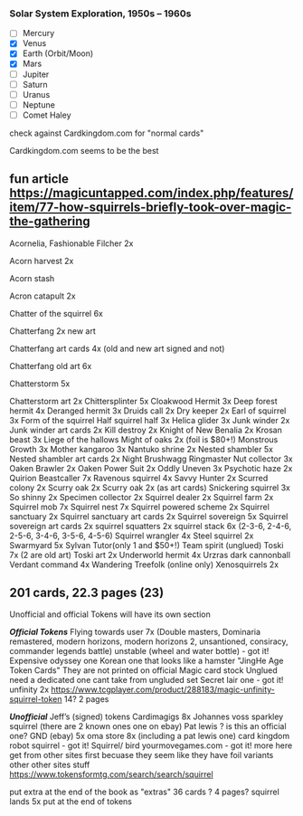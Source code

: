 ### Solar System Exploration, 1950s – 1960s

- [ ] Mercury
- [x] Venus
- [x] Earth (Orbit/Moon)
- [x] Mars
- [ ] Jupiter
- [ ] Saturn
- [ ] Uranus
- [ ] Neptune
- [ ] Comet Haley

check against Cardkingdom.com for "normal cards"

Cardkingdom.com seems to be the best

fun article https://magicuntapped.com/index.php/features/item/77-how-squirrels-briefly-took-over-magic-the-gathering
-------------------------------------------------------------------
Acornelia, Fashionable Filcher 2x

Acorn harvest 2x

Acorn stash

Acron catapult 2x

Chatter of the squirrel 6x

Chatterfang 2x new art

Chatterfang art cards 4x (old and new art signed and not)

Chatterfang old art 6x

Chatterstorm 5x

Chatterstorm art 2x
Chittersplinter 5x
Cloakwood Hermit 3x
Deep forest hermit 4x
Deranged hermit 3x
Druids call 2x
Dry keeper 2x
Earl of squirrel 3x
Form of the squirrel 
Half squirrel half 3x
Helica glider 3x
Junk winder 2x
Junk winder art cards 2x
Kill destroy 2x
Knight of New Benalia 2x
Krosan beast 3x
Liege of the hallows
Might of oaks 2x (foil is $80+!)
Monstrous Growth 3x
Mother kangaroo 3x
Nantuko shrine 2x
Nested shambler 5x
Nested shambler art cards 2x
Night Brushwagg Ringmaster
Nut collector 3x
Oaken Brawler 2x
Oaken Power Suit 2x
Oddly Uneven 3x
Psychotic haze 2x
Quirion Beastcaller 7x
Ravenous squirrel 4x
Savvy Hunter 2x
Scurred colony 2x
Scurry oak 2x
Scurry oak 2x (as art cards)
Snickering squirrel 3x
So shinny 2x
Specimen collector 2x
Squirrel dealer 2x
Squirrel farm 2x
Squirrel mob 7x
Squirrel nest 7x
Squirrel powered scheme 2x
Squirrel sanctuary 2x
Squirrel sanctuary art cards 2x
Squirrel sovereign 5x
Squirrel sovereign art cards 2x
squirrel squatters 2x
squirrel stack 6x (2-3-6, 2-4-6, 2-5-6, 3-4-6, 3-5-6, 4-5-6)
Squirrel wrangler 4x
Steel squirrel 2x
Swarmyard 5x
Sylvan Tutor(only 1 and $50+!)
Team spirit (unglued)
Toski 7x (2 are old art)
Toski art 2x
Underworld hermit 4x
Urzras dark cannonball
Verdant command 4x
Wandering Treefolk (online only)
Xenosquirrels 2x

201 cards, 22.3 pages (23)
-------------------------------------------------------------------
Unofficial and official Tokens will have its own section

*****Official Tokens*****
Flying towards user 7x (Double masters, Dominaria remastered, modern horizons, modern horizons 2, unsantioned, consiracy, commander legends battle) 
unstable (wheel and water bottle) - got it!
Expensive odyssey one
Korean one that looks like a hamster "JingHe Age Token Cards" They are not printed on official Magic card stock
Unglued  need a dedicated one cant take from ungluded set
Secret lair one  - got it!
unfinity 2x https://www.tcgplayer.com/product/288183/magic-unfinity-squirrel-token
14? 2 pages


*****Unofficial*****
Jeff’s (signed) tokens
Cardimagigs 8x
Johannes voss sparkley squirrel (there are 2 known ones one on ebay)
Pat lewis ? is this an official one?
GND (ebay) 5x
oma store 8x (including a pat lewis one)
card kingdom robot squirrel - got it!
Squirrel/ bird yourmovegames.com - got it!
more here get from other sites first becuase they seem like they have foil variants other other sites stuff https://www.tokensformtg.com/search/search/squirrel

put extra at the end of the book as "extras"
36 cards ? 4 pages?
squirrel lands 5x put at the end of tokens
